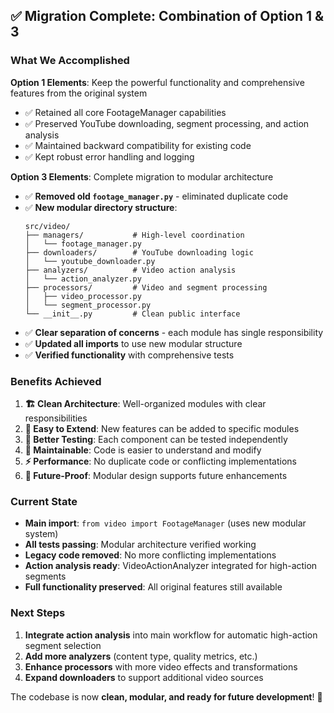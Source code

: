 ## ✅ Migration Complete: Combination of Option 1 & 3

### What We Accomplished

**Option 1 Elements**: Keep the powerful functionality and comprehensive features from the original system
- ✅ Retained all core FootageManager capabilities  
- ✅ Preserved YouTube downloading, segment processing, and action analysis
- ✅ Maintained backward compatibility for existing code
- ✅ Kept robust error handling and logging

**Option 3 Elements**: Complete migration to modular architecture
- ✅ **Removed old `footage_manager.py`** - eliminated duplicate code
- ✅ **New modular directory structure**:
  ```
  src/video/
  ├── managers/           # High-level coordination
  │   └── footage_manager.py
  ├── downloaders/        # YouTube downloading logic  
  │   └── youtube_downloader.py
  ├── analyzers/          # Video action analysis
  │   └── action_analyzer.py
  ├── processors/         # Video and segment processing
  │   ├── video_processor.py
  │   └── segment_processor.py
  └── __init__.py         # Clean public interface
  ```
- ✅ **Clear separation of concerns** - each module has single responsibility
- ✅ **Updated all imports** to use new modular structure
- ✅ **Verified functionality** with comprehensive tests

### Benefits Achieved

1. **🏗️ Clean Architecture**: Well-organized modules with clear responsibilities
2. **🔧 Easy to Extend**: New features can be added to specific modules  
3. **🧪 Better Testing**: Each component can be tested independently
4. **📖 Maintainable**: Code is easier to understand and modify
5. **⚡ Performance**: No duplicate code or conflicting implementations
6. **🔄 Future-Proof**: Modular design supports future enhancements

### Current State

- **Main import**: `from video import FootageManager` (uses new modular system)
- **All tests passing**: Modular architecture verified working
- **Legacy code removed**: No more conflicting implementations
- **Action analysis ready**: VideoActionAnalyzer integrated for high-action segments
- **Full functionality preserved**: All original features still available

### Next Steps

1. **Integrate action analysis** into main workflow for automatic high-action segment selection
2. **Add more analyzers** (content type, quality metrics, etc.)
3. **Enhance processors** with more video effects and transformations
4. **Expand downloaders** to support additional video sources

The codebase is now **clean, modular, and ready for future development**! 🎉
